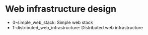 # Web infrastructure design
* 0-simple_web_stack: Simple web stack
* 1-distributed_web_infrastructure: Distributed web infrastructure

